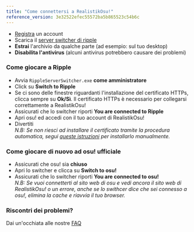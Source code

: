 ```yaml
---
title: "Come connettersi a RealistikOsu!"
reference_version: 3e32522efec55572ba5b865523c54b6c
---
```

- [Registra](http://ripple.moe/index.php?p=3) un account 
- Scarica il [server switcher di ripple](https://mu.nyodev.xyz/upd.php?id=18)
- **Estrai** l'archivio da qualche parte (ad esempio: sul tuo desktop)  
- **Disabilita l'antivirus** (alcuni antivirus potrebbero causare dei problemi)  

### Come giocare a Ripple
- Avvia `RippleServerSwitcher.exe` **come amministratore**  
- Click su **Switch to Ripple**  
- Se ci sono delle finestre riguardanti l'installazione del certificato HTTPs, clicca sempre su **Ok/Sì**. Il certificato HTTPs è necessario per collegarsi correttamente a RealistikOsu!  
- Assicurati che lo switcher riporti **You are connected to Ripple**  
- Apri osu! ed accedi con il tuo account di RealistikOsu!    
- Divertiti  
_N.B: Se non riesci ad installare il certificato tramite la procedura automatica, segui [queste istruzioni](https://ripple.moe/index.php?p=16&id=12) per installarlo manualmente._  

### Come giocare di nuovo ad osu! ufficiale
- Assicurati che osu! sia **chiuso**  
- Apri lo switcher e clicca su **Switch to osu!**  
- Assicurati che lo switcher riporti **You are connected to osu!**	
_N.B: Se vuoi connetterti al sito web di osu e vedi ancora il sito web di RealistikOsu! o un errore, anche se lo swithcer dice che sei connesso a osu!, elimina la cache e riavvia il tuo browser._  

### Riscontri dei problemi?

Dai un'occhiata alle nostre [FAQ](https://ripple.moe/doc/5)
